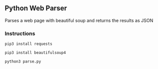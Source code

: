 ## Python Web Parser

Parses a web page with beautiful soup and returns the results as JSON

### Instructions

`pip3 install requests`

`pip3 install beautifulsoup4`

`python3 parse.py`

